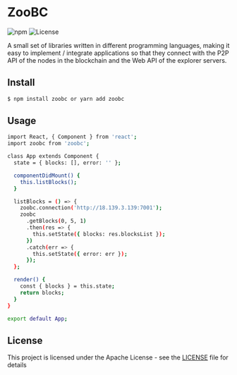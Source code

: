 # ZooBC

![npm](https://img.shields.io/npm/v/zoobc-sdk-js.svg)
![License](https://img.shields.io/badge/License-Apache%202.0-blue.svg)

A small set of libraries written in different programming languages, making it easy to implement / integrate applications so that they connect with the P2P API of the nodes in the blockchain and the Web API of the explorer servers.

## Install

```bash
$ npm install zoobc or yarn add zoobc
```

## Usage

```bash
import React, { Component } from 'react';
import zoobc from 'zoobc';

class App extends Component {
  state = { blocks: [], error: '' };

  componentDidMount() {
    this.listBlocks();
  }

  listBlocks = () => {
    zoobc.connection('http://18.139.3.139:7001');
    zoobc
      .getBlocks(0, 5, 1)
      .then(res => {
        this.setState({ blocks: res.blocksList });
      })
      .catch(err => {
        this.setState({ error: err });
      });
  };

  render() {
    const { blocks } = this.state;
    return blocks;
  }
}

export default App;

```

## License

This project is licensed under the Apache License - see the [LICENSE](LICENSE) file for details